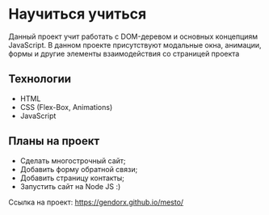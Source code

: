 # Научиться учиться

Данный проект учит работать с DOM-деревом и основных концепциям JavaScript. 
В данном проекте присутствуют модальные окна, анимации, формы и другие элементы взаимодействия со страницей проекта

## Технологии
- HTML
- CSS (Flex-Box, Animations)
- JavaScript

## Планы на проект
- Сделать многострочный сайт;
- Добавить форму обратной связи;
- Добавить страницу контакты;
- Запустить сайт на Node JS :)

Ссылка на проект: https://gendorx.github.io/mesto/